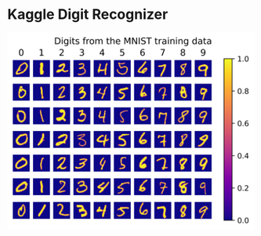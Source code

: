 # Kaggle Digit Recognizer

![Digits from the MNIST training data](https://github.com/BosZon5/miscellanea/blob/main/3-kaggle-challenges/2-digit-recognizer/images/labels-instances.png)